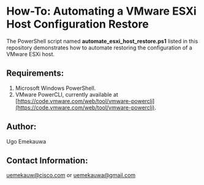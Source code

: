 # How-To: Automating a VMware ESXi Host Configuration Restore

The PowerShell script named **automate_esxi_host_restore.ps1** listed in this repository demonstrates how to automate restoring the configuration of a VMware ESXi host.

## Requirements:
  1. Microsoft Windows PowerShell.
  2. VMware PowerCLI, currently available at [https://code.vmware.com/web/tool/vmware-powercli](https://code.vmware.com/web/tool/vmware-powercli).

## Author:
Ugo Emekauwa

## Contact Information:
uemekauw@cisco.com or uemekauwa@gmail.com
